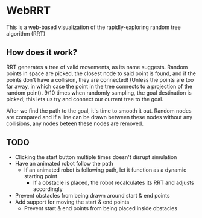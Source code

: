 # WebRRT
This is a web-based visualization of the rapidly-exploring random tree algorithm (RRT)

## How does it work?
RRT generates a tree of valid movements, as its name suggests. Random points in space are picked, the closest node to said point is found, and if the points don't have a collision, they are connected! (Unless the points are too far away, in which case the point in the tree connects to a projection of the random point). 9/10 times when randomly sampling, the goal destination is picked; this lets us try and connect our current tree to the goal.

After we find the path to the goal, it's time to smooth it out. Random nodes are compared and if a line can be drawn between these nodes without any collisions, any nodes beteen these nodes are removed.

## TODO
* Clicking the start button multiple times doesn't disrupt simulation
* Have an animated robot follow the path
	* If an animated robot is following path, let it function as a dynamic starting point
		* If a obstacle is placed, the robot recalculates its RRT and adjusts accordingly
* Prevent obstacles from being drawn around start & end points
* Add support for moving the start & end points
	* Prevent start & end points from being placed inside obstacles
